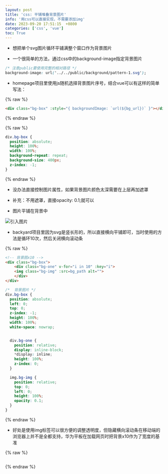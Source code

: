 ```yaml
---
layout: post
title: 'css: 平铺堆叠背景图片'
info: '用css可以直接实现，不需要添加img'
date: 2023-09-20 17:51:15  +0800
categories: ['css', 'vue']
toc: True
---
```



- 想把单个svg图片循环平铺满整个窗口作为背景图片


- 一个很简单的方法，通过css中的background-image指定背景图片

```css
/* 注意public要使用完整的相对路径 */
background-image: url('../../public/background/pattern-1.svg');
```


- homepage项目里使用js随机选择背景图片序号，结合vue可以有这样的简单写法：

{% raw %}
```html
<div class="bg-box" :style="{ backgroundImage: `url(${bg_url})` }"></div>
```
{% endraw %}

{% raw %}
```css
div.bg-box {
  position: absolute;
  height: 100%;
  width: 100%;
  background-repeat: repeat;
  background-size: 400px;
  z-index: -1;
}
```
{% endraw %}

- 没办法直接控制图片属性，如果背景图片颜色太深需要在上层再加遮罩
- 补充：不用遮罩，直接opacity: 0.1;就可以

- 图片平铺在背景中

![引入图片]({{site.url}}/image/css/2023-09-20-bg_img/image_1.jpg)



- backyard项目里因为svg是竖长形的，所以直接横向平铺即可，当时使用的方法是循环10次，然后关闭横向滚动条

{% raw %}
```html
<!-- 背景图x10 -->
<div class="bg-box">
    <div class="bg-one" v-for="i in 10" :key="i">
    <img class="bg-img" :src=bg_path alt="">
    </div>
</div>
```

```scss
/*  背景图片 */
div.bg-box {
  position: absolute;
  left: 0;
  top: 0;
  z-index: -1;
  height: 100%;
  width: 100%;
  white-space: nowrap;


  div.bg-one {
    position: relative;
    display: inline-block;
    *display: inline;
    height: 100%;
    z-index: 0;
  }

  img.bg-img {
    position: relative;
    top: 0;
    left: 0;
    height: 100%;
    opacity: 0.1;
  }
}

```
{% endraw %}

- 好处是使用img标签可以很方便的调整透明度，但隐藏横向滚动条在移动端的浏览器上并不是全都支持，华为平板在加载网页时把背景x10作为了宽度的基准



<!-- ![引入图片]({{site.url}}/image/css/2023-09-20-bg_img/image_1.jpg) -->

{% raw %}
```
```
{% endraw %}

